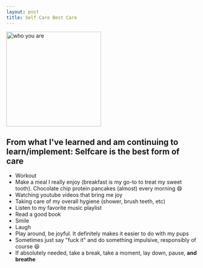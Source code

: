 ```yaml
---
layout: post
title: Self Care Best Care
---
```

<img src="https://images.unsplash.com/photo-1524901548305-08eeddc35080?ixlib=rb-4.0.3&ixid=MnwxMjA3fDB8MHxwaG90by1wYWdlfHx8fGVufDB8fHx8&auto=format&fit=crop&w=1470&q=80" alt="who you are" width="250"/>
<br>

## From what I've learned and am continuing to learn/implement: Selfcare is the best form of care
- Workout
- Make a meal I really enjoy (breakfast is my go-to to treat my sweet tooth). Chocolate chip protein pancakes (almost) every morning :smile:
- Watching youtube videos that bring me joy
- Taking care of my overall hygiene (shower, brush teeth, etc)
- Listen to my favorite music playlist
- Read a good book
- Smile
- Laugh
- Play around, be joyful. It definitely makes it easier to do with my pups
- Sometimes just say "fuck it" and do something impulsive, responsibly of course :laughing:
- If absolutely needed, take a break, take a moment, lay down, pause, **and breathe**
